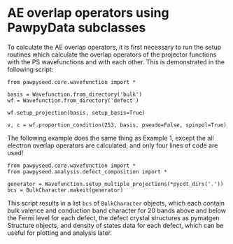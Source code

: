# AE overlap operators using PawpyData subclasses

To calculate the AE overlap operators, it is first necessary to run the setup
routines which calculate the overlap operators of the projector functions
with the PS wavefunctions and with each other. This is demonstrated in the
following script:

```
from pawpyseed.core.wavefunction import *

basis = Wavefunction.from_directory('bulk')
wf = Wavefunction.from_directory('defect')

wf.setup_projection(basis, setup_basis=True)

v, c = wf.proportion_condition(253, basis, pseudo=False, spinpol=True)
```

The following example does the same thing as Example 1, except the all electron
overlap operators are calculated, and only four lines of code are used!

```
from pawpyseed.core.wavefunction import *
from pawpyseed.analysis.defect_composition import *

generator = Wavefunction.setup_multiple_projections(*pycdt_dirs('.'))
bcs = BulkCharacter.makeit(generator)
```

This script results in a list `bcs` of `BulkCharacter` objects, which each contain bulk valence
and conduction band character for 20 bands above and below the Fermi level for each defect, the
defect crystal structures as pymatgen Structure objects, and density of states data for each
defect, which can be useful for plotting and analysis later.